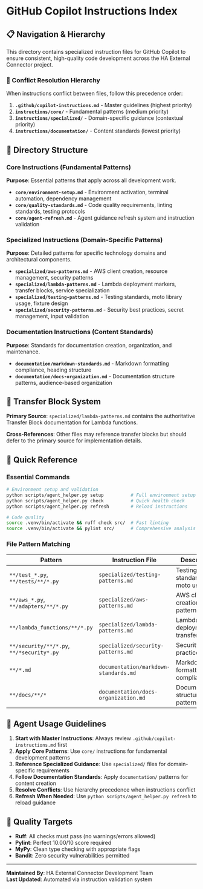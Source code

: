 # GitHub Copilot Instructions Index

## 📋 Navigation & Hierarchy

This directory contains specialized instruction files for GitHub Copilot to ensure consistent, high-quality code development across the HA External Connector project.

### 🎯 Conflict Resolution Hierarchy

When instructions conflict between files, follow this precedence order:

1. **`.github/copilot-instructions.md`** - Master guidelines (highest priority)
2. **`instructions/core/`** - Fundamental patterns (medium priority)
3. **`instructions/specialized/`** - Domain-specific guidance (contextual priority)
4. **`instructions/documentation/`** - Content standards (lowest priority)

## 📁 Directory Structure

### Core Instructions (Fundamental Patterns)

**Purpose**: Essential patterns that apply across all development work.

- **`core/environment-setup.md`** - Environment activation, terminal automation, dependency management
- **`core/quality-standards.md`** - Code quality requirements, linting standards, testing protocols
- **`core/agent-refresh.md`** - Agent guidance refresh system and instruction validation

### Specialized Instructions (Domain-Specific Patterns)

**Purpose**: Detailed patterns for specific technology domains and architectural components.

- **`specialized/aws-patterns.md`** - AWS client creation, resource management, security patterns
- **`specialized/lambda-patterns.md`** - Lambda deployment markers, transfer blocks, service specialization
- **`specialized/testing-patterns.md`** - Testing standards, moto library usage, fixture design
- **`specialized/security-patterns.md`** - Security best practices, secret management, input validation

### Documentation Instructions (Content Standards)

**Purpose**: Standards for documentation creation, organization, and maintenance.

- **`documentation/markdown-standards.md`** - Markdown formatting compliance, heading structure
- **`documentation/docs-organization.md`** - Documentation structure patterns, audience-based organization

## 🔄 Transfer Block System

**Primary Source**: `specialized/lambda-patterns.md` contains the authoritative Transfer Block documentation for Lambda functions.

**Cross-References**: Other files may reference transfer blocks but should defer to the primary source for implementation details.

## 🚀 Quick Reference

### Essential Commands

```bash
# Environment setup and validation
python scripts/agent_helper.py setup          # Full environment setup
python scripts/agent_helper.py check          # Quick health check
python scripts/agent_helper.py refresh        # Reload instructions

# Code quality
source .venv/bin/activate && ruff check src/  # Fast linting
source .venv/bin/activate && pylint src/      # Comprehensive analysis
```

### File Pattern Matching

| Pattern | Instruction File | Description |
|---------|-----------------|-------------|
| `**/test_*.py`, `**/tests/**/*.py` | `specialized/testing-patterns.md` | Testing standards & moto usage |
| `**/aws_*.py`, `**/adapters/**/*.py` | `specialized/aws-patterns.md` | AWS client creation & patterns |
| `**/lambda_functions/**/*.py` | `specialized/lambda-patterns.md` | Lambda deployment & transfer blocks |
| `**/security/**/*.py`, `**/*security*.py` | `specialized/security-patterns.md` | Security best practices |
| `**/*.md` | `documentation/markdown-standards.md` | Markdown formatting compliance |
| `**/docs/**/*` | `documentation/docs-organization.md` | Documentation structure patterns |

## 🔧 Agent Usage Guidelines

1. **Start with Master Instructions**: Always review `.github/copilot-instructions.md` first
2. **Apply Core Patterns**: Use `core/` instructions for fundamental development patterns
3. **Reference Specialized Guidance**: Use `specialized/` files for domain-specific requirements
4. **Follow Documentation Standards**: Apply `documentation/` patterns for content creation
5. **Resolve Conflicts**: Use hierarchy precedence when instructions conflict
6. **Refresh When Needed**: Use `python scripts/agent_helper.py refresh` to reload guidance

## 🎯 Quality Targets

- **Ruff**: All checks must pass (no warnings/errors allowed)
- **Pylint**: Perfect 10.00/10 score required
- **MyPy**: Clean type checking with appropriate flags
- **Bandit**: Zero security vulnerabilities permitted

---

**Maintained By**: HA External Connector Development Team  
**Last Updated**: Automated via instruction validation system
